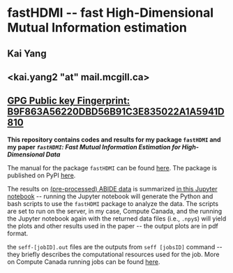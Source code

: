 # fastHDMI -- fast High-Dimensional Mutual Information estimation
## Kai Yang
## <kai.yang2 "at" mail.mcgill.ca>
## [GPG Public key Fingerprint: B9F863A56220DBD56B91C3E835022A1A5941D810](https://keys.openpgp.org/vks/v1/by-fingerprint/B9F863A56220DBD56B91C3E835022A1A5941D810)

**This repository contains codes and results for my package `fastHDMI` and my paper *`fastHDMI`: Fast Mutual Information Estimation for High-Dimensional Data***

The manual for the package `fastHDMI` can be found [here](/fastHDMI/README.md). The package is published on PyPI [here](https://pypi.org/project/fastHDMI/).

The results on [(pre-processed) ABIDE data](http://preprocessed-connectomes-project.org/abide/) is summarized [in this Jupyter notebook](/paper/ABIDE_data_analysis/ABIDE_analysis.ipynb) -- running the Jupyter notebook will generate the Python and bash scripts to use the `fastHDMI` package to analyze the data. The scripts are set to run on the server, in my case, Compute Canada, and the running the Jupyter notebook again with the returned data files (i.e., `.npy`s) will yield the plots and other results used in the paper -- the output plots are in pdf format.

the `seff-[jobID].out` files are the outputs from `seff [jobsID]` command -- they briefly describes the computational resources used for the job. More on Compute Canada running jobs can be found [here](https://docs.alliancecan.ca/wiki/Running_jobs).
